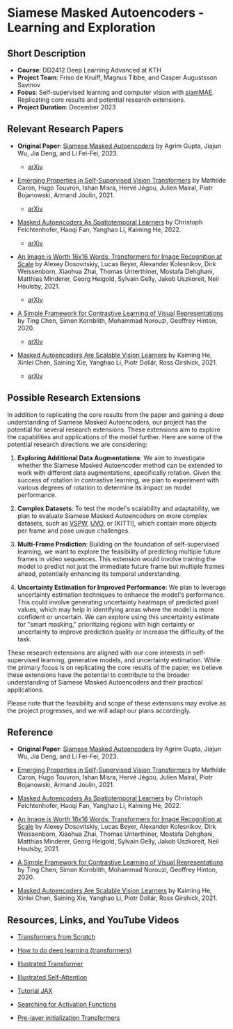 # Siamese Masked Autoencoders - Learning and Exploration

## Short Description

- **Course**: DD2412 Deep Learning Advanced at KTH
- **Project Team**: Friso de Kruiff, Magnus Tibbe, and Casper Augustsson Savinov
- **Focus**: Self-supervised learning and computer vision with [siamMAE](https://arxiv.org/abs/2305.14344). Replicating core results and potential research extensions.
- **Project Duration**: December 2023

## Relevant Research Papers

- **Original Paper**: [Siamese Masked Autoencoders](https://arxiv.org/abs/2305.14344) by Agrim Gupta, Jiajun Wu, Jia Deng, and Li Fei-Fei, 2023.
  - [arXiv](https://arxiv.org/abs/2305.14344)


- [Emerging Properties in Self-Supervised Vision Transformers](https://arxiv.org/abs/2104.14294) by Mathilde Caron, Hugo Touvron, Ishan Misra, Hervé Jégou, Julien Mairal, Piotr Bojanowski, Armand Joulin, 2021.
  - [arXiv](https://arxiv.org/abs/2104.14294)

- [Masked Autoencoders As Spatiotemporal Learners](https://arxiv.org/abs/2205.09113) by Christoph Feichtenhofer, Haoqi Fan, Yanghao Li, Kaiming He, 2022.
  - [arXiv](https://arxiv.org/abs/2205.09113)

- [An Image is Worth 16x16 Words: Transformers for Image Recognition at Scale](https://arxiv.org/abs/2010.11929) by Alexey Dosovitskiy, Lucas Beyer, Alexander Kolesnikov, Dirk Weissenborn, Xiaohua Zhai, Thomas Unterthiner, Mostafa Dehghani, Matthias Minderer, Georg Heigold, Sylvain Gelly, Jakob Uszkoreit, Neil Houlsby, 2021.
  - [arXiv](https://arxiv.org/abs/2010.11929)

- [A Simple Framework for Contrastive Learning of Visual Representations](https://arxiv.org/abs/2002.05709) by Ting Chen, Simon Kornblith, Mohammad Norouzi, Geoffrey Hinton, 2020.
  - [arXiv](https://arxiv.org/abs/2002.05709)

- [Masked Autoencoders Are Scalable Vision Learners](https://arxiv.org/abs/2111.06377) by Kaiming He, Xinlei Chen, Saining Xie, Yanghao Li, Piotr Dollár, Ross Girshick, 2021.
  - [arXiv](https://arxiv.org/abs/2111.06377)



## Possible Research Extensions

In addition to replicating the core results from the paper and gaining a deep understanding of Siamese Masked Autoencoders, our project has the potential for several research extensions. These extensions aim to explore the capabilities and applications of the model further. Here are some of the potential research directions we are considering:

1. **Exploring Additional Data Augmentations**: We aim to investigate whether the Siamese Masked Autoencoder method can be extended to work with different data augmentations, specifically rotation. Given the success of rotation in contrastive learning, we plan to experiment with various degrees of rotation to determine its impact on model performance.

2. **Complex Datasets**: To test the model's scalability and adaptability, we plan to evaluate Siamese Masked Autoencoders on more complex datasets, such as [VSPW](https://www.vspwdataset.com), [UVO](https://sites.google.com/view/unidentified-video-object/home), or [KITTI], which contain more objects per frame and pose unique challenges.

3. **Multi-Frame Prediction**: Building on the foundation of self-supervised learning, we want to explore the feasibility of predicting multiple future frames in video sequences. This extension would involve training the model to predict not just the immediate future frame but multiple frames ahead, potentially enhancing its temporal understanding.

4. **Uncertainty Estimation for Improved Performance**: We plan to leverage uncertainty estimation techniques to enhance the model's performance. This could involve generating uncertainty heatmaps of predicted pixel values, which may help in identifying areas where the model is more confident or uncertain. We can explore using this uncertainty estimate for "smart masking," prioritizing regions with high certainty or uncertainty to improve prediction quality or increase the difficulty of the task.

These research extensions are aligned with our core interests in self-supervised learning, generative models, and uncertainty estimation. While the primary focus is on replicating the core results of the paper, we believe these extensions have the potential to contribute to the broader understanding of Siamese Masked Autoencoders and their practical applications.

Please note that the feasibility and scope of these extensions may evolve as the project progresses, and we will adapt our plans accordingly.




## Reference

- **Original Paper**: [Siamese Masked Autoencoders](https://arxiv.org/abs/2305.14344) by Agrim Gupta, Jiajun Wu, Jia Deng, and Li Fei-Fei, 2023.

- [Emerging Properties in Self-Supervised Vision Transformers](https://arxiv.org/abs/2104.14294) by Mathilde Caron, Hugo Touvron, Ishan Misra, Hervé Jégou, Julien Mairal, Piotr Bojanowski, Armand Joulin, 2021.

- [Masked Autoencoders As Spatiotemporal Learners](https://arxiv.org/abs/2205.09113) by Christoph Feichtenhofer, Haoqi Fan, Yanghao Li, Kaiming He, 2022.

- [An Image is Worth 16x16 Words: Transformers for Image Recognition at Scale](https://arxiv.org/abs/2010.11929) by Alexey Dosovitskiy, Lucas Beyer, Alexander Kolesnikov, Dirk Weissenborn, Xiaohua Zhai, Thomas Unterthiner, Mostafa Dehghani, Matthias Minderer, Georg Heigold, Sylvain Gelly, Jakob Uszkoreit, Neil Houlsby, 2021.

- [A Simple Framework for Contrastive Learning of Visual Representations](https://arxiv.org/abs/2002.05709) by Ting Chen, Simon Kornblith, Mohammad Norouzi, Geoffrey Hinton, 2020.


- [Masked Autoencoders Are Scalable Vision Learners](https://arxiv.org/abs/2111.06377) by Kaiming He, Xinlei Chen, Saining Xie, Yanghao Li, Piotr Dollár, Ross Girshick, 2021.


## Resources, Links, and YouTube Videos

- [Transformers from Scratch]([https://www.youtube.com/watch?v=U0s0f995w14) 
  
- [How to do deep learning (transformers)](https://www.youtube.com/watch?v=bvBK-coXf9I) 

- [Illustrated Transformer](https://jalammar.github.io/illustrated-transformer/)

- [Illustrated Self-Attention](https://towardsdatascience.com/illustrated-self-attention-2d627e33b20a)

- [Tutorial JAX](https://uvadlc-notebooks.readthedocs.io/en/latest/index.html)

- [Searching for Activation Functions](https://arxiv.org/abs/1710.05941)

- [Pre-layer initialization Transformers](http://proceedings.mlr.press/v119/xiong20b/xiong20b.pdf)

